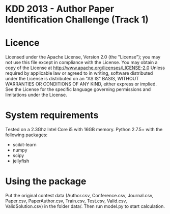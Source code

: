 KDD 2013 - Author Paper Identification Challenge (Track 1)
==========================================================

# Licence
Licensed under the Apache License, Version 2.0 (the "License");
you may not use this file except in compliance with the License.
You may obtain a copy of the License at
http://www.apache.org/licenses/LICENSE-2.0
Unless required by applicable law or agreed to in writing, software
distributed under the License is distributed on an "AS IS" BASIS,
WITHOUT WARRANTIES OR CONDITIONS OF ANY KIND, either express or implied.
See the License for the specific language governing permissions and
limitations under the License.

# System requirements
Tested on a 2.3Ghz Intel Core i5 with 16GB memory.
Python 2.7.5+ with the following packages:
 - scikit-learn
 - numpy
 - scipy
 - jellyfish

# Using the package
Put the original contest data (Author.csv, Conference.csv, Journal.csv, Paper.csv, PaperAuthor.csv, Train.csv, Test.csv, Valid.csv, ValidSolution.csv) in the folder data/. Then run model.py to start calculation.

